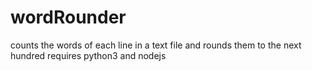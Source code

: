 # wordRounder
counts the words of each line in a text file and rounds them to the next hundred
requires python3 and nodejs
